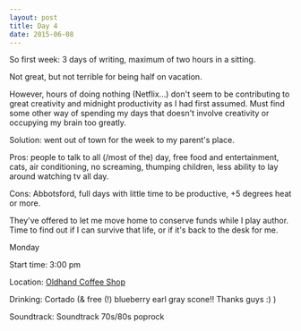 ```yaml
---
layout: post
title: Day 4
date: 2015-06-08
---
```


So first week: 3 days of writing, maximum of two hours in a sitting. 

Not great, but not terrible for being half on vacation. 

However, hours of doing nothing (Netflix...) don't seem to be contributing to great creativity and midnight productivity as I had first assumed. Must find some other way of spending my days that doesn't involve creativity or occupying my brain too greatly. 

Solution: went out of town for the week to my parent's place. 

Pros: people to talk to all (/most of the) day, free food and entertainment, cats, air conditioning, no screaming, thumping children, less ability to lay around watching tv all day. 

Cons: Abbotsford, full days with little time to be productive, +5 degrees heat or more. 

They've offered to let me move home to conserve funds while I play author. Time to find out if I can survive that life, or if it's back to the desk for me.


Monday

Start time: 3:00 pm

Location: <a href="http://www.oldhandcoffee.com">Oldhand Coffee Shop</a>

Drinking: Cortado (& free (!) blueberry earl gray scone!! Thanks guys :) )

Soundtrack: Soundtrack 70s/80s poprock

